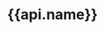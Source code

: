 ---
title: '{{api.name}}'
permalink: '{{api.permalink}}'
layout: 'layouts/generic-namespace-reference.njk'
pagination:
  data: namespaces
  size: 1
  alias: api
---
